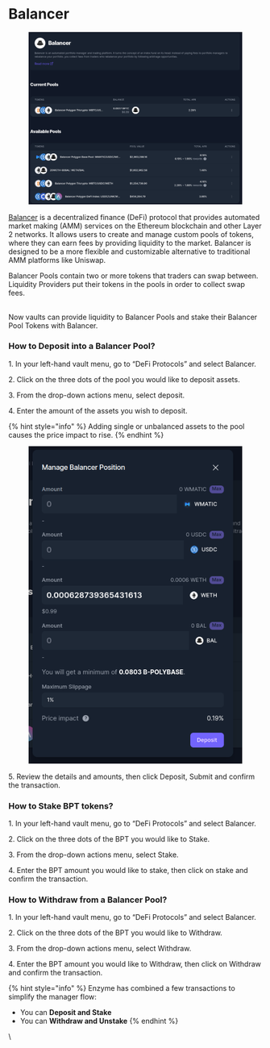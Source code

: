 # Balancer

<figure><img src="../../../.gitbook/assets/balancer.png" alt=""><figcaption></figcaption></figure>

[Balancer](https://app.balancer.fi/) is a decentralized finance (DeFi) protocol that provides automated market making (AMM) services on the Ethereum blockchain and other Layer 2 networks. It allows users to create and manage custom pools of tokens, where they can earn fees by providing liquidity to the market. Balancer is designed to be a more flexible and customizable alternative to traditional AMM platforms like Uniswap.

Balancer Pools contain two or more tokens that traders can swap between. Liquidity Providers put their tokens in the pools in order to collect swap fees.&#x20;

\
Now vaults can provide liquidity to Balancer Pools and stake their Balancer Pool Tokens with Balancer.

### How to Deposit into a Balancer Pool?

1\. In your left-hand vault menu, go to “DeFi Protocols” and select Balancer.&#x20;

2\. Click on the three dots of the pool you would like to deposit assets.

3\. From the drop-down actions menu, select deposit.

4\. Enter the amount of the assets you wish to deposit.

{% hint style="info" %}
Adding single or unbalanced assets to the pool causes the price impact to rise.
{% endhint %}

<figure><img src="../../../.gitbook/assets/deposit (1).png" alt=""><figcaption></figcaption></figure>

5\. Review the details and amounts, then click Deposit, Submit and confirm the transaction.&#x20;

### How to Stake BPT tokens?

1\. In your left-hand vault menu, go to “DeFi Protocols” and select Balancer.&#x20;

2\. Click on the three dots of the BPT you would like to Stake.

3\. From the drop-down actions menu, select Stake.

4\. Enter the BPT amount you would like to stake, then click on stake and confirm the transaction.

### How to Withdraw from a Balancer Pool?

1\. In your left-hand vault menu, go to “DeFi Protocols” and select Balancer.&#x20;

2\. Click on the three dots of the BPT you would like to Withdraw.

3\. From the drop-down actions menu, select Withdraw.

4\. Enter the BPT amount you would like to Withdraw, then click on Withdraw and confirm the transaction.



{% hint style="info" %}
Enzyme has combined a few transactions to simplify the manager flow:

* You can **Deposit and Stake**
* You can **Withdraw and Unstake**
{% endhint %}

\
